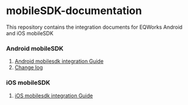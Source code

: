 # mobileSDK-documentation
This repository contains the integration documents for EQWorks Android and iOS mobileSDK

### Android mobileSDK
1. [Android mobilesdk integration Guide](docs/androidsdk_2.1.6.md)
2. [Change log](docs/change_log.md)

### iOS mobileSDK
1. [iOS mobilesdk integration Guide](docs/iossdk_1.0.0.md)
